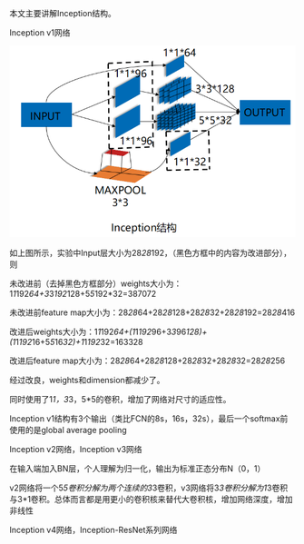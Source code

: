 本文主要讲解Inception结构。

Inception v1网络

![image](https://github.com/15458wew/slim/blob/master/images/inception.png)

如上图所示，实验中Input层大小为28*28*192，（黑色方框中的内容为改进部分），则

未改进前（去掉黑色方框部分）weights大小为：1*1*192*64+3*3*192*128+5*5*192*32=387072

未改进前feature map大小为：28*28*64+28*28*128+28*28*32+28*28*192=28*28*416

改进后weights大小为：1*1*192*64+(1*1*192*96+3*3*96*128)+(1*1*192*16+5*5*16*32)+1*1*192*32=163328

改进后feature map大小为：28*28*64+28*28*128+28*28*32+28*28*32=28*28*256

经过改良，weights和dimension都减少了。

同时使用了1*1，3*3，5*5的卷积，增加了网络对尺寸的适应性。

Inception v1结构有3个输出（类比FCN的8s，16s，32s），最后一个softmax前使用的是global average pooling

Inception v2网络，Inception v3网络

在输入端加入BN层，个人理解为归一化，输出为标准正态分布N（0，1）



v2网络将一个5*5卷积分解为两个连续的3*3卷积，v3网络将3*3卷积分解为1*3卷积与3*1卷积。总体而言都是用更小的卷积核来替代大卷积核，增加网络深度，增加非线性

Inception v4网络，Inception-ResNet系列网络


